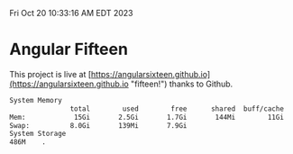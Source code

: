 Fri Oct 20 10:33:16 AM EDT 2023

# Angular Fifteen


This project is live at [https://angularsixteen.github.io](https://angularsixteen.github.io "fifteen!") thanks to Github.

```bash
System Memory
               total        used        free      shared  buff/cache   available
Mem:            15Gi       2.5Gi       1.7Gi       144Mi        11Gi        12Gi
Swap:          8.0Gi       139Mi       7.9Gi
System Storage
486M	.
